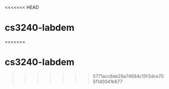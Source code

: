 <<<<<<< HEAD
# cs3240-labdem
=======
# cs3240-labdem
>>>>>>> 5771acc6de29a74684c15f3dce705f1d0041b677

